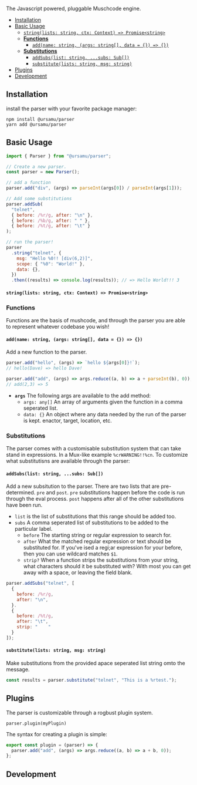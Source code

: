 The Javascript powered, pluggable Muschcode engine.

- [Installation](#installation)
- [Basic Usage](#basic-usage)
  - [`string(lists: string, ctx: Context) => Promise<string>`](#stringlists-string-ctx-context--promisestring)
  - [**Functions**](#functions)
    - [`add(name: string, (args: string[], data = {}) => {})`](#addname-string-args-string-data----)
  - [**Substitutions**](#substitutions)
    - [`addSubs(list: string, ...subs: Sub[])`](#addsubslist-string-subs-sub)
    - [`substitute(lists: string, msg: string)`](#substitutelists-string-msg-string)
- [Plugins](#plugins)
- [Development](#development)

## Installation

install the parser with your favorite package manager:

```
npm install @ursamu/parser
yarn add @ursamu/parser
```

## Basic Usage

```js
import { Parser } from "@ursamu/parser";

// Create a new parser.
const parser = new Parser();

// add a function
parser.add("div", (args) => parseInt(args[0]) / parseInt(args[1]));

// Add some substitutions
parser.addSub(
  "telnet",
  { before: /%r/g, after: "\n" },
  { before: /%b/g, after: " " },
  { before: /%t/g, after: "\t" }
);

// run the parser!
parser
  .string("telnet", {
    msg: "Hello %0!! [div(6,2)]",
    scope: { "%0": "World!" },
    data: {},
  })
  .then((results) => console.log(results)); // => Hello World!!! 3
```

#### `string(lists: string, ctx: Context) => Promise<string>`

### **Functions**

Functions are the basis of mushcode, and through the parser you are able to represent whatever codebase you wish!

#### `add(name: string, (args: string[], data = {}) => {})`

Add a new function to the parser.

```js
parser.add("hello", (args) => `hello ${args[0]}!`);
// hello(Dave) => hello Dave!

parser.add("add", (args) => args.reduce((a, b) => a + parseInt(b), 0));
// add(2,3) => 5
```

- **`args`** The following args are available to the add method:
  - `args: any[]` An array of arguments given the function in a comma seperated list.
  - `data: {}` An object where any data needed by the run of the parser is kept. enactor, target, location, etc.

### **Substitutions**

The parser comes with a customisable substitution system that can take stand in expressions. In a Mux-like example `%crWARNING!!%cn`. To customize what substitutisns are available through the parser:

#### `addSubs(list: string, ...subs: Sub[])`

Add a new subsitution to the parser. There are two lists that are pre-determined. `pre` and `post`. `pre` substitutions happen before the code is run through the eval process. `post` happens after all of the other substitutions have been run.

- `list` is the list of substitutions that this range should be added too.
- `subs` A comma seperated list of substitutions to be added to the particular label.
  - `before` The starting string or regular expression to search for.
  - `after` What the matched regular expression or text should be substituted for. If you've ised a regi;ar expression for your before, then you can use wildcard matches `$1`.
  - `strip?` When a function strips the substitutions from your string, what characters should it be substituted with? With most you can get away with a space, or leaving the field blank.

```js
parser.addSubs("telnet", [
  {
    before: /%r/g,
    after: "\n",
  }.
  {
    before: /%t/g,
    after: "\t",
    strip: "    "
  }
]);
```

#### `substitute(lists: string, msg: string)`

Make substitutions from the provided apace seperated list string omto the message.

```js
const results = parser.substitute("telnet", "This is a %rtest.");
```

## Plugins

The parser is customizable through a rogbust plugin system.

`parser.plugin(myPlugin)`

The syntax for creating a plugin is simple:

```js
export const plugin = (parser) => {
  parser.add("add", (args) => args.reduce((a, b) => a + b, 0));
};
```

## Development
